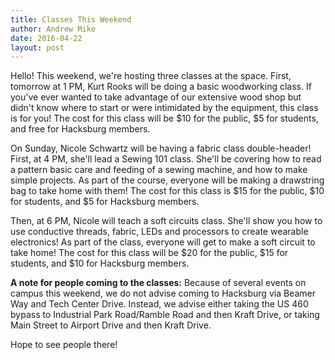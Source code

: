 ```yaml
---
title: Classes This Weekend
author: Andrew Mike
date: 2016-04-22
layout: post
---
```

Hello! This weekend, we're hosting three classes at the space. First, tomorrow at 1 PM, Kurt Rooks will be doing a basic woodworking class. If you've ever wanted to take advantage of our extensive wood shop but didn't know where to start or were intimidated by the equipment, this class is for you! The cost for this class will be $10 for the public, $5 for students, and free for Hacksburg members.

On Sunday, Nicole Schwartz will be having a fabric class double-header! First, at 4 PM, she'll lead a Sewing 101 class. She'll be covering how to read a pattern  basic care and feeding of a sewing machine, and how to make simple projects. As part of the course, everyone will be making a drawstring bag to take home with them! The cost for this class is $15 for the public, $10 for students, and $5 for Hacksburg members.

Then, at 6 PM, Nicole will teach a soft circuits class. She'll show you how to use conductive threads, fabric, LEDs and processors to create wearable electronics! As part of the class, everyone will get to make a soft circuit to take home! The cost for this class will be $20 for the public, $15 for students, and $10 for Hacksburg members.

**A note for people coming to the classes:** Because of several events on campus this weekend, we do not advise coming to Hacksburg via Beamer Way and Tech Center Drive. Instead, we advise either taking the US 460 bypass to Industrial Park Road/Ramble Road and then Kraft Drive, or taking Main Street to Airport Drive and then Kraft Drive.

Hope to see people there!
